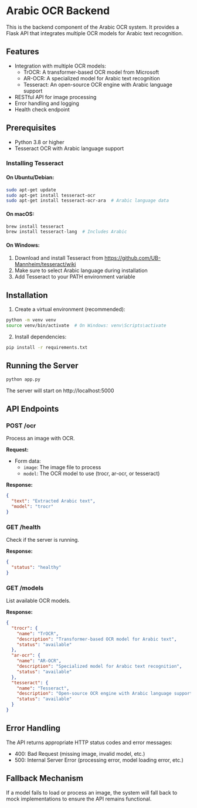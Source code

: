 # Arabic OCR Backend

This is the backend component of the Arabic OCR system. It provides a Flask API that integrates multiple OCR models for Arabic text recognition.

## Features

- Integration with multiple OCR models:
  - TrOCR: A transformer-based OCR model from Microsoft
  - AR-OCR: A specialized model for Arabic text recognition
  - Tesseract: An open-source OCR engine with Arabic language support
- RESTful API for image processing
- Error handling and logging
- Health check endpoint

## Prerequisites

- Python 3.8 or higher
- Tesseract OCR with Arabic language support

### Installing Tesseract

#### On Ubuntu/Debian:
```bash
sudo apt-get update
sudo apt-get install tesseract-ocr
sudo apt-get install tesseract-ocr-ara  # Arabic language data
```

#### On macOS:
```bash
brew install tesseract
brew install tesseract-lang  # Includes Arabic
```

#### On Windows:
1. Download and install Tesseract from https://github.com/UB-Mannheim/tesseract/wiki
2. Make sure to select Arabic language during installation
3. Add Tesseract to your PATH environment variable

## Installation

1. Create a virtual environment (recommended):
```bash
python -m venv venv
source venv/bin/activate  # On Windows: venv\Scripts\activate
```

2. Install dependencies:
```bash
pip install -r requirements.txt
```

## Running the Server

```bash
python app.py
```

The server will start on http://localhost:5000

## API Endpoints

### POST /ocr
Process an image with OCR.

**Request:**
- Form data:
  - `image`: The image file to process
  - `model`: The OCR model to use (trocr, ar-ocr, or tesseract)

**Response:**
```json
{
  "text": "Extracted Arabic text",
  "model": "trocr"
}
```

### GET /health
Check if the server is running.

**Response:**
```json
{
  "status": "healthy"
}
```

### GET /models
List available OCR models.

**Response:**
```json
{
  "trocr": {
    "name": "TrOCR",
    "description": "Transformer-based OCR model for Arabic text",
    "status": "available"
  },
  "ar-ocr": {
    "name": "AR-OCR",
    "description": "Specialized model for Arabic text recognition",
    "status": "available"
  },
  "tesseract": {
    "name": "Tesseract",
    "description": "Open-source OCR engine with Arabic language support",
    "status": "available"
  }
}
```

## Error Handling

The API returns appropriate HTTP status codes and error messages:

- 400: Bad Request (missing image, invalid model, etc.)
- 500: Internal Server Error (processing error, model loading error, etc.)

## Fallback Mechanism

If a model fails to load or process an image, the system will fall back to mock implementations to ensure the API remains functional.